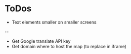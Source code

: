 # ToDos

- Text elements smaller on smaller screens

--

- Get Google translate API key
- Get domain where to host the map (to replace in iframe)
